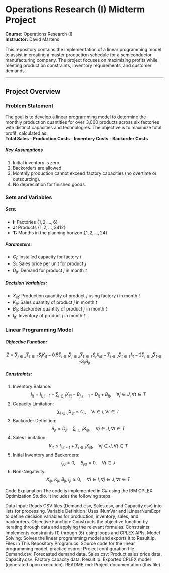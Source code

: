 # Operations Research (I) Midterm Project

**Course:** Operations Research (I)  
**Instructor:** David Martens  

This repository contains the implementation of a linear programming model to assist in creating a master production schedule for a semiconductor manufacturing company. The project focuses on maximizing profits while meeting production constraints, inventory requirements, and customer demands.

---

## Project Overview
### Problem Statement
The goal is to develop a linear programming model to determine the monthly production quantities for over 3,000 products across six factories with distinct capacities and technologies. The objective is to maximize total profit, calculated as:  
**Total Sales - Production Costs - Inventory Costs - Backorder Costs**
##### Key Assumptions
1. Initial inventory is zero.
2. Backorders are allowed.
3. Monthly production cannot exceed factory capacities (no overtime or outsourcing).
4. No depreciation for finished goods.
### Sets and Variables
##### Sets:
* **I:** Factories $\lbrace1, 2, ..., 6\rbrace$
* **J:** Products $\lbrace1,2,...,3412\rbrace$
* **T:** Months in the planning horizon $\lbrace1,2,...,24\rbrace$
##### Parameters:
* $C_{i}$: Installed capacity for factory $i$
* $S_{j}$: Sales price per unit for product $j$
* $D_{jt}$: Demand for product $j$ in month $t$
##### Decision Variables:
* $X_{ijt}$: Production quantity of product $j$ using factory $i$ in month $t$
* $K_{jt}$: Sales quantity of product $j$ in month $t$
* $B_{jt}$: Backorder quantity of product $j$ in month $t$
* $I_{jt}$: Inventory of product $j$ in month $t$
### Linear Programming Model
##### Objective Function:
$$
Z = \sum_{j \in J} \sum_{t \in T} S_j K_{jt} 
    - 0.5 \sum_{i \in I} \sum_{j \in J} \sum_{t \in T} S_j X_{ijt} 
    - \sum_{j \in J} \sum_{t \in T} I_{jt} 
    - 2 \sum_{j \in J} \sum_{t \in T} S_j B_{jt}
$$
##### Constraints:
1. Inventory Balance:
$$ I_{jt} = I_{j, t-1} + \sum_{i \in I} X_{ijt} - B_{j, t-1} - D_{jt} + B_{jt}, \quad \forall j \in J, \forall t \in T$$
2. Capacity Limitation:
$$\sum_{j \in J} X_{ijt} \leq C_i, \quad \forall i \in I, \forall t \in T$$
3. Backorder Definition:
$$B_{jt} = D_{jt} - \sum_{i \in I} X_{ijt}, \quad \forall j \in J, \forall t \in T$$
4. Sales Limitation:
$$K_{jt} \leq I_{j, t-1} + \sum_{i \in I} X_{ijt}, \quad \forall j \in J, \forall t \in T$$
5. Initial Inventory and Backorders:
$$ I_{j0} = 0, \quad B_{j0} = 0, \quad \forall j \in J$$
6. Non-Negativity:
$$X_{ijt}, K_{jt}, B_{jt}, I_{jt} \geq 0, \quad \forall i \in I, \forall j \in J, \forall t \in T$$

Code Explanation
The code is implemented in C# using the IBM CPLEX Optimization Studio. It includes the following steps:

Data Input: Reads CSV files (Demand.csv, Sales.csv, and Capacity.csv) into lists for processing.
Variable Definition: Uses INumVar and ILinearNumExpr to define decision variables for production, inventory, sales, and backorders.
Objective Function: Constructs the objective function by iterating through data and applying the relevant formulas.
Constraints: Implements constraints (1) through (6) using loops and CPLEX APIs.
Model Solving: Solves the linear programming model and exports it to Result.lp.
Files in This Repository
Program.cs: Source code for the linear programming model.
practice.csproj: Project configuration file.
Demand.csv: Forecasted demand data.
Sales.csv: Product sales price data.
Capacity.csv: Factory capacity data.
Result.lp: Exported CPLEX model (generated upon execution).
README.md: Project documentation (this file).

